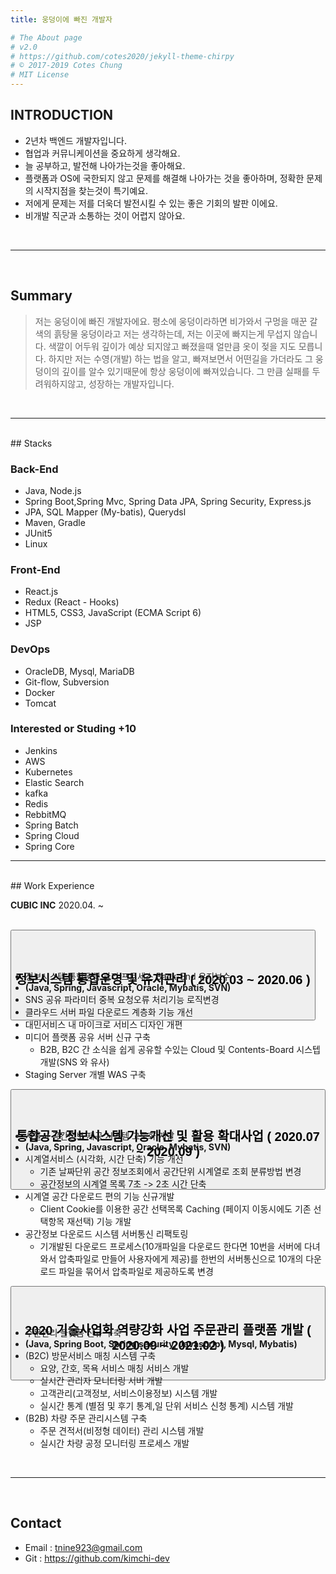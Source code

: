 ```yaml
---
title: 웅덩이에 빠진 개발자

# The About page
# v2.0
# https://github.com/cotes2020/jekyll-theme-chirpy
# © 2017-2019 Cotes Chung
# MIT License
---
```




## INTRODUCTION

- 2년차 백엔드 개발자입니다.
- 협업과 커뮤니케이션을 중요하게 생각해요.
- 늘 공부하고, 발전해 나아가는것을 좋아해요.
- 플랫폼과 OS에 국한되지 않고 문제를 해결해 나아가는 것을 좋아하며, 정확한 문제의 시작지점을 찾는것이 특기예요.
- 저에게 문제는 저를 더욱더 발전시킬 수 있는 좋은 기회의 발판 이에요.
- 비개발 직군과 소통하는 것이 어렵지 않아요.

<br>

---
<br>

## Summary

> 저는 웅덩이에 빠진 개발자에요. 평소에 웅덩이라하면 비가와서 구멍을 매꾼 갈색의 흙탕물 웅덩이라고 저는 생각하는데, 저는 이곳에 빠지는게 무섭지 않습니다. 색깔이 어두워 깊이가 예상 되지않고 빠졌을때 얼만큼 옷이 젖을 지도 모릅니다. 하지만 저는 수영(개발) 하는 법을 알고, 빠져보면서 어떤길을 가더라도 그 웅덩이의 깊이를 알수 있기때문에 항상 웅덩이에 빠져있습니다. 그 만큼 실패를 두려워하지않고, 성장하는 개발자입니다.  

<br>

---
<br>
## Stacks



### Back-End

- Java, Node.js
- Spring Boot,Spring Mvc, Spring Data JPA, Spring Security, Express.js
- JPA, SQL Mapper (My-batis), Querydsl
- Maven, Gradle
- JUnit5
- Linux



### Front-End

- React.js
- Redux (React - Hooks)
- HTML5, CSS3, JavaScript (ECMA Script 6)
- JSP



### DevOps

- OracleDB, Mysql, MariaDB
- Git-flow, Subversion
- Docker
- Tomcat



### Interested or Studing +10

- Jenkins
- AWS
- Kubernetes
- Elastic Search
- kafka
- Redis
- RebbitMQ
- Spring Batch
- Spring Cloud
- Spring Core

---
<br>
## Work Experience  

**CUBIC INC** 2020.04. ~  
<br>  
<div id="accordion">
  <div class="card">
    <div class="card-header" id="headingOne" style="height: 50px;">
        <button class="btn btn-link  collapsed" data-toggle="collapse" data-target="#collapseOne" aria-expanded="false" aria-controls="collapseOne">
        <h2 data-toc-skip style="padding: 7% 0;">정보시스템 통합운영 및 유지관리 ( 2020.03 ~ 2020.06 )</h2>
      </button>
    </div>
    <div id="collapseOne" class="collapse" aria-labelledby="headingOne" data-parent="#accordion">
      <div class="card-body">
        <ul>
            <li>정보시스템 통합운영 관리 프로세스 Back-End 유지보수</li>
            <li><strong>(Java, Spring, Javascript, Oracle, Mybatis, SVN)</strong></li>
          <li>SNS 공유 파라미터 중복 요청오류 처리기능 로직변경</li>  
          <li>클라우드 서버 파일 다운로드 계층화 기능 개선</li>  
          <li>대민서비스 내 마이크로 서비스 디자인 개편</li>  
          <li>미디어 플랫폼 공유 서버 신규 구축
            <ul>
              <li> B2B, B2C 간 소식을 쉽게 공유할 수있는 Cloud 및 Contents-Board 시스텝 개발(SNS 와 유사)</li>
            </ul>
          </li>   
          <li>Staging Server 개별 WAS 구축</li>  
        </ul>
      </div>
    </div>
  </div>
  <div class="card">
    <div class="card-header" id="headingTwo" style="height: 50px;">
        <button class="btn btn-link  collapsed" data-toggle="collapse" data-target="#collapseTwo" aria-expanded="false" aria-controls="collapseTwo">
          <h2 data-toc-skip style="padding: 6% 0;">통합공간 정보시스템 기능개선 및 활용 확대사업 ( 2020.07 ~ 2020.09 )</h2>
        </button>
    </div>
    <div id="collapseTwo" class="collapse" aria-labelledby="headingTwo" data-parent="#accordion">
      <div class="card-body">
        <ul>
            <li>서울시 공간정보 제공 시스템 고도화 개발</li>
            <li><strong>(Java, Spring, Javascript, Oracle, Mybatis, SVN)</strong></li>
          <li>시계열서비스 (시각화, 시간 단축) 기능 개선
              <ul>
                  <li>기존 날짜단위 공간 정보조회에서 공간단위 시계열로 조회 분류방법 변경</li>
                  <li>공간정보의 시계열 목록 7초 -> 2초 시간 단축</li>
              </ul>
          </li>  
          <li>시계열 공간 다운로드 편의 기능 신규개발
              <ul>
                  <li>Client Cookie를 이용한 공간 선택목록 Caching (페이지 이동시에도 기존 선택항목 재선택) 기능 개발</li>
              </ul>
          </li>  
          <li>공간정보 다운로드 시스템 서버통신 리팩토링
            <ul>
              <li>기개발된 다운로드 프로세스(10개파일을 다운로드 한다면  10번을 서버에 다녀와서 압축파일로 만들어 사용자에게 제공)를 한번의 서버통신으로 10개의 다운로드 파일을 묶어서 압축파일로 제공하도록 변경</li>  
            </ul>
          </li>
        </ul>
      </div>
    </div>
  </div>
  <div class="card">
    <div class="card-header" id="headingThree" style="height: 50px;">
        <button class="btn btn-link  collapsed" data-toggle="collapse" data-target="#collapseThree" aria-expanded="false" aria-controls="collapseThree">
          <h2 data-toc-skip style="padding: 5% 0;">2020 기술사업화 역량강화 사업 주문관리 플랫폼 개발 ( 2020.09 ~ 2021.02 )</h2>
        </button>
    </div>
    <div id="collapseThree" class="collapse" aria-labelledby="headingThree" data-parent="#accordion">
      <div class="card-body">
        <ul>
            <li>주문관리 플랫폼 신규 구축</li>
            <li><strong>(Java, Spring Boot, Spring security, Javascript, Mysql, Mybatis)</strong></li>
          <li>(B2C) 방문서비스 매칭 시스템 구축
              <ul>
                  <li>요양, 간호, 목욕 서비스 매칭 서비스 개발</li>
                  <li>실시간 관리자 모니터링 서버 개발</li>
                  <li>고객관리(고객정보, 서비스이용정보) 시스템 개발</li>
                  <li>실시간 통계 (별점 및 후기 통계,일 단위 서비스 신청 통계) 시스템 개발</li>
              </ul>
          </li>  
          <li>(B2B) 차량 주문 관리시스템 구축
              <ul>
                  <li>주문 견적서(비정형 데이터) 관리 시스템 개발</li>
                  <li>실시간 차량 공정 모니터링 프로세스 개발</li>
              </ul>
          </li>
        </ul>
      </div>
    </div>
  </div>
</div>
<br>

---
<br>  

## Contact  
  - Email : tnine923@gmail.com  
  - Git   : https://github.com/kimchi-dev  
